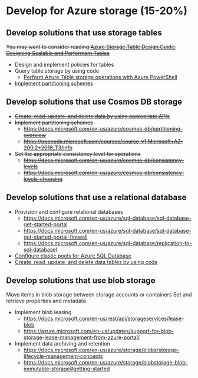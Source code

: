 # Develop for Azure storage (15-20%)
 
## Develop solutions that use storage tables 
~~You may want to consider reading [Azure Storage Table Design Guide: Designing Scalable and Performant Tables](https://docs.microsoft.com/en-us/azure/cosmos-db/table-storage-design-guide)~~
* Design and implement policies for tables
* Query table storage by using code
    * [Perform Azure Table storage operations with Azure PowerShell](https://docs.microsoft.com/en-us/azure/storage/tables/table-storage-how-to-use-powershell)
* [Implement partitioning schemes](https://docs.microsoft.com/en-us/azure/architecture/best-practices/data-partitioning)

## Develop solutions that use Cosmos DB storage 
* ~~[Create, read, update, and delete data by using appropriate APIs](https://openedx.microsoft.com/courses/course-v1:Microsoft+AZ-200.2+2018_T3/info)~~
* ~~Implement partitioning schemes~~
    * ~~https://docs.microsoft.com/en-us/azure/cosmos-db/partitioning-overview~~
    * ~~https://openedx.microsoft.com/courses/course-v1:Microsoft+AZ-200.2+2018_T3/info~~
* ~~Set the appropriate consistency level for operations~~
    * ~~https://docs.microsoft.com/en-us/azure/cosmos-db/consistency-levels~~
    * ~~https://docs.microsoft.com/en-us/azure/cosmos-db/consistency-levels-choosing~~

## Develop solutions that use a relational database 
* Provision and configure relational databases
    * https://docs.microsoft.com/en-us/azure/sql-database/sql-database-get-started-portal
    * https://docs.microsoft.com/en-us/azure/sql-database/sql-database-get-started-portal-firewall
    * https://docs.microsoft.com/en-us/azure/sql-database/replication-to-sql-database) 
* [Configure elastic pools for Azure SQL Database](https://docs.microsoft.com/en-us/azure/sql-database/sql-database-elastic-pool)
* [Create, read, update, and delete data tables by using code](https://openedx.microsoft.com/courses/course-v1:Microsoft+AZ-200.2+2018_T3/info)

## Develop solutions that use blob storage 
Move items in blob storage between storage accounts or containers 
Set and retrieve properties and metadata
* Implement blob leasing
    * https://docs.microsoft.com/en-us/rest/api/storageservices/lease-blob 
    * https://azure.microsoft.com/en-us/updates/support-for-blob-storage-lease-management-from-azure-portal/
* Implement data archiving and retention
    * https://docs.microsoft.com/en-us/azure/storage/blobs/storage-lifecycle-management-concepts
    * https://docs.microsoft.com/en-us/azure/storage/blobstorage-blob-immutable-storage#getting-started

    
